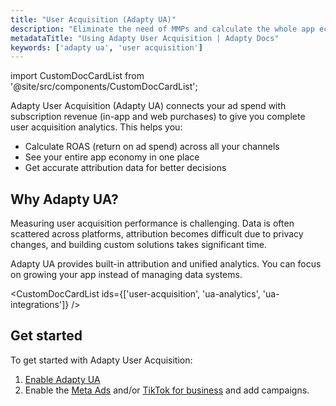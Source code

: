 ```yaml
---
title: "User Acquisition (Adapty UA)"
description: "Eliminate the need of MMPs and calculate the whole app economy in one place."
metadataTitle: "Using Adapty User Acquisition | Adapty Docs"
keywords: ['adapty ua', 'user acquisition']
---
```

import CustomDocCardList from '@site/src/components/CustomDocCardList';

Adapty User Acquisition (Adapty UA) connects your ad spend with subscription revenue (in-app and web purchases) to give you complete user acquisition analytics. This helps you:

- Calculate ROAS (return on ad spend) across all your channels
- See your entire app economy in one place
- Get accurate attribution data for better decisions

## Why Adapty UA?

Measuring user acquisition performance is challenging. Data is often scattered across platforms, attribution becomes difficult due to privacy changes, and building custom solutions takes significant time.

Adapty UA provides built-in attribution and unified analytics. You can focus on growing your app instead of managing data systems.

<CustomDocCardList ids={['user-acquisition', 'ua-analytics', 'ua-integrations']} />

## Get started

To get started with Adapty User Acquisition:

1. [Enable Adapty UA](user-acquisition.md)
2. Enable the [Meta Ads](ua-facebook.md) and/or [TikTok for business](ua-tiktok.md) and add campaigns.